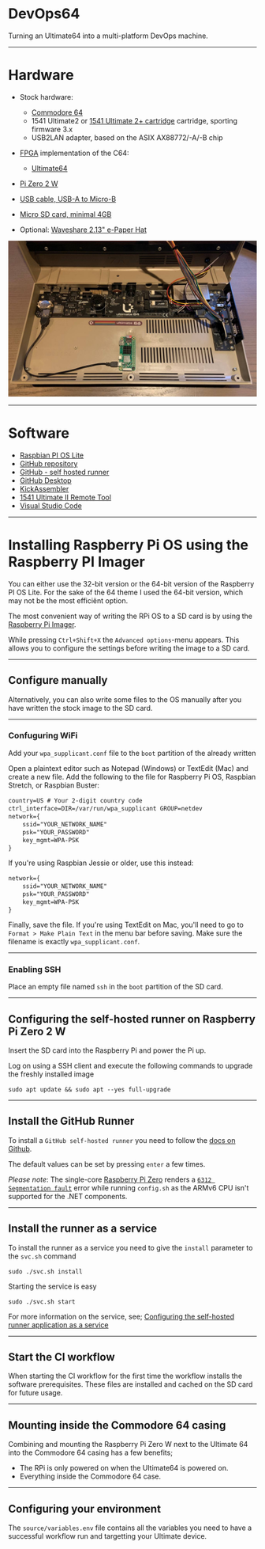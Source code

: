# DevOps64

Turning an Ultimate64 into a multi-platform DevOps machine.

---

# Hardware
*   Stock hardware:
    *   [Commodore 64](https://en.wikipedia.org/wiki/Commodore_64)
    *   1541 Ultimate2 or [1541 Ultimate 2+ cartridge](https://ultimate64.com/Main_products) cartridge, sporting firmware 3.x
    *   USB2LAN adapter, based on the ASIX AX88772/-A/-B chip 
*   [FPGA](https://en.wikipedia.org/wiki/Field-programmable_gate_array) implementation of the C64:
    *   [Ultimate64](https://ultimate64.com/Ultimate64)
*   [Pi Zero 2 W](https://www.raspberrypi.com/products/raspberry-pi-zero-2-w/)
*   [USB cable, USB-A to Micro-B](https://en.wikipedia.org/wiki/USB)
*   [Micro SD card, minimal 4GB](https://www.raspberrypi.com/documentation/computers/getting-started.html#sd-cards)

*   Optional: [Waveshare 2.13" e-Paper Hat](https://www.waveshare.com/2.13inch-e-paper-hat-b.htm)

![Example setup using Ultimate 64](images/Ultimate64_RPiZero2W.png)

---

# Software

*   [Raspbian PI OS Lite](https://www.raspberrypi.com/software/)
*   [GitHub repository](https://docs.github.com/en/repositories)
*   [GitHub - self hosted runner](https://docs.github.com/en/actions/hosting-your-own-runners)
*   [GitHub Desktop](https://desktop.github.com/)
*   [KickAssembler](http://www.theweb.dk/KickAssembler)
*   [1541 Ultimate II Remote Tool](https://github.com/markusC64/1541ultimate2/tree/tools)
*   [Visual Studio Code](https://code.visualstudio.com/)

---

# Installing Raspberry Pi OS using the Raspberry PI Imager

You can either use the 32-bit version or the 64-bit version of the Raspberry PI OS Lite. For the sake of the 64 theme I used the 64-bit version, which may not be the most efficiënt option.

The most convenient way of writing the RPi OS to a SD card is by using the [Raspberry Pi Imager](https://www.raspberrypi.com/software/).

While pressing  ```Ctrl+Shift+X``` the ```Advanced options```-menu appears. This allows you to configure the settings before writing the image to a SD card.

---

## Configure manually

Alternatively, you can also write some files to the OS manually after you have written the stock image to the SD card.

---

### Confuguring WiFi 

Add your ```wpa_supplicant.conf``` file to the ```boot``` partition of the already written 

Open a plaintext editor such as Notepad (Windows) or TextEdit (Mac) and create a new file. Add the following to the file for Raspberry Pi OS, Raspbian Stretch, or Raspbian Buster:

    country=US # Your 2-digit country code
    ctrl_interface=DIR=/var/run/wpa_supplicant GROUP=netdev
    network={
        ssid="YOUR_NETWORK_NAME"
        psk="YOUR_PASSWORD"
        key_mgmt=WPA-PSK
    }

If you're using Raspbian Jessie or older, use this instead:

    network={
        ssid="YOUR_NETWORK_NAME"
        psk="YOUR_PASSWORD"
        key_mgmt=WPA-PSK
    }

Finally, save the file. If you're using TextEdit on Mac, you'll need to go to ```Format > Make Plain Text``` in the menu bar before saving. Make sure the filename is exactly ```wpa_supplicant.conf```.

---

### Enabling SSH

Place an empty file named ```ssh``` in the ```boot``` partition of the SD card.

---

## Configuring the self-hosted runner on Raspberry Pi Zero 2 W

Insert the SD card into the Raspberry Pi and power the Pi up.

Log on using a SSH client and execute the following commands to upgrade the freshly installed image

    sudo apt update && sudo apt --yes full-upgrade

---

## Install the GitHub Runner

To install a `GitHub self-hosted runner` you need to follow the [docs on Github](https://docs.github.com/en/actions/hosting-your-own-runners/adding-self-hosted-runners).

The default values can be set by pressing ```enter``` a few times.

*Please note*: The single-core [Raspberry Pi Zero](https://www.raspberrypi.com/products/raspberry-pi-zero/) renders a [`6312 Segmentation fault`](https://github.com/actions/runner/issues/688) error while running `config.sh` as the ARMv6 CPU isn't supported for the .NET components. 

---

## Install the runner as a service

To install the runner as a service you need to give the ```install``` parameter to the ```svc.sh``` command

    sudo ./svc.sh install 

Starting the service is easy

    sudo ./svc.sh start

For more information on the service, see; [Configuring the self-hosted runner application as a service](https://docs.github.com/en/actions/hosting-your-own-runners/configuring-the-self-hosted-runner-application-as-a-service)

---

## Start the CI workflow

When starting the CI workflow for the first time the workflow installs the software prerequisites. These files are installed and cached on the SD card for future usage.

---

## Mounting inside the Commodore 64 casing

Combining and mounting the Raspberry Pi Zero W next to the Ultimate 64 into the Commodore 64 casing has a few benefits;

*   The RPi is only powered on when the Ultimate64 is powered on.
*   Everything inside the Commodore 64 case.

---

## Configuring your environment

The ```source/variables.env``` file contains all the variables you need to have a successful workflow run and targetting your Ultimate device.
